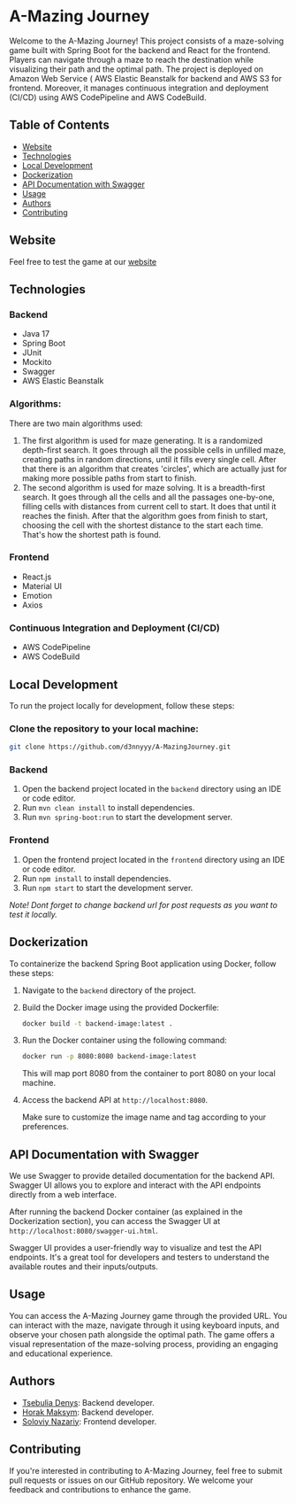 # A-Mazing Journey

Welcome to the A-Mazing Journey! This project consists of a maze-solving game built with Spring Boot for the backend and React for the frontend. Players can navigate through a maze to reach the destination while visualizing their path and the optimal path. The project is deployed on Amazon Web Service ( AWS Elastic Beanstalk for backend and AWS S3 for frontend. Moreover, it manages continuous integration and deployment (CI/CD) using AWS CodePipeline and AWS CodeBuild.

## Table of Contents

- [Website](#website)
- [Technologies](#technologies)
- [Local Development](#local-development)
- [Dockerization](#dockerization)
- [API Documentation with Swagger](#api-documentation-with-swagger)
- [Usage](#usage)
- [Authors](#authors)
- [Contributing](#contributing)

## Website

Feel free to test the game at our [website](http://a-mazing-journey.s3-website.eu-central-1.amazonaws.com/)

## Technologies

  ### Backend

  - Java 17
  - Spring Boot
  - JUnit
  - Mockito
  - Swagger
  - AWS Elastic Beanstalk

  ### Algorithms: 

  There are two main algorithms used:
  1. The first algorithm is used for maze generating. It is a randomized depth-first search.
     It goes through all the possible cells in unfilled maze, creating paths in random directions, until it fills every single cell. After that there is an algorithm that creates 'circles', which are actually just for making more possible paths from start to finish.
  2. The second algorithm is used for maze solving. It is a breadth-first search.
     It goes through all the cells and all the passages one-by-one, filling cells with distances from current cell to start. It does that until it reaches the finish. After that the algorithm goes from finish to start, choosing the cell with the shortest distance to the start each time. That's how the shortest path is found.

  
  ### Frontend

  - React.js
  - Material UI
  - Emotion
  - Axios

  ### Continuous Integration and Deployment (CI/CD)

  - AWS CodePipeline
  - AWS CodeBuild

## Local Development

To run the project locally for development, follow these steps:

### Clone the repository to your local machine:

```bash
git clone https://github.com/d3nnyyy/A-MazingJourney.git
```

### Backend

1. Open the backend project located in the `backend` directory using an IDE or code editor.
2. Run `mvn clean install` to install dependencies.
3. Run `mvn spring-boot:run` to start the development server.

### Frontend

1. Open the frontend project located in the `frontend` directory using an IDE or code editor.
2. Run `npm install` to install dependencies.
3. Run `npm start` to start the development server.

*Note! Dont forget to change backend url for post requests as you want to test it locally.*

## Dockerization

To containerize the backend Spring Boot application using Docker, follow these steps:

1. Navigate to the `backend` directory of the project.
2. Build the Docker image using the provided Dockerfile:
   ```bash
   docker build -t backend-image:latest .
   ```
3. Run the Docker container using the following command:
   ```bash
   docker run -p 8080:8080 backend-image:latest
   ```
    This will map port 8080 from the container to port 8080 on your local machine.

4. Access the backend API at `http://localhost:8080`.

    Make sure to customize the image name and tag according to your preferences.

## API Documentation with Swagger

We use Swagger to provide detailed documentation for the backend API. Swagger UI allows you to explore and interact with the API endpoints directly from a web interface.

After running the backend Docker container (as explained in the Dockerization section), you can access the Swagger UI at `http://localhost:8080/swagger-ui.html`.

Swagger UI provides a user-friendly way to visualize and test the API endpoints. It's a great tool for developers and testers to understand the available routes and their inputs/outputs.

## Usage

You can access the A-Mazing Journey game through the provided URL. You can interact with the maze, navigate through it using keyboard inputs, and observe your chosen path alongside the optimal path. The game offers a visual representation of the maze-solving process, providing an engaging and educational experience.

## Authors

- [Tsebulia Denys](https://github.com/d3nnyyy): Backend developer.
- [Horak Maksym](https://github.com/hurrr1cane): Backend developer.
- [Soloviy Nazariy](https://github.com/N1tingale): Frontend developer.

## Contributing

If you're interested in contributing to A-Mazing Journey, feel free to submit pull requests or issues on our GitHub repository. We welcome your feedback and contributions to enhance the game.
